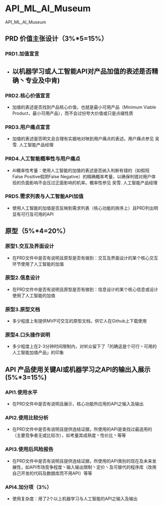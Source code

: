 # API_ML_AI_Museum
API_ML_AI_Museum


## PRD 价值主张设计（3%*5=15%）

### PRD1.加值宣言
- 以机器学习或人工智能API对产品加值的表述是否精确丶专业及中肯)
  - 

### PRD2.核心价值宣言
- 加值的表述是否找到产品核心价值，也就是最小可用产品（Minimum Viable Product，最小可用产品），而不会过份夸大价值或只是点缀性质

### PRD3.用户痛点宣言
- 加值的表述是否明文且合理有实据地对映到用户痛点的表述。用户痛点参见 吴雪. 人工智能产品经理

### PRD4.人工智能概率性与用户痛点
- AI概率性考量：使用人工智能的加值的表述是否纳入判断有错的（如假阳False Positive假阴False Negative）的精确概率考量，以确保判错对用户体验的负面影响不会压过正面影响的机率。概率性参见 吴雪. 人工智能产品经理

### PRD5.需求列表与人工智能API加值
- 使用人工智能的加值是否反映到需求列表（核心功能的排序上）且PRD列出明显有可行及可用的API


## 原型（5%*4=20%）

### 原型1.交互及界面设计
- 在PRD文件中是否有说明且原型是否有做到：交互及界面设计的某个核心交互环节使用了人工智能的加值

### 原型2.信息设计
- 在PRD文件中是否有说明且原型是否有做到：信息设计的某个核心信息或设计使用了人工智能的加值

### 原型3.原型文档
- 多少程度上有提供MVP可交互的原型文档，供它人在Github上下载使用

### 原型4.口头操作说明
- 多少程度上在2-3分钟时间限制内，对听众留下了「的确这是个可行丶可用的人工智能加值产品」的印象

## API 产品使用关键AI或机器学习之API的输出入展示 (5%*3=15%)

### API1.使用水平
- 在PRD文件中是否有说明且展示，核心功能所应用的API之输入及输出

### API2.使用比较分析
- 在PRD文件中是否有说明且提供连结证据，所使用的API是查找过最适用的（主要竞争者无或比较次），如考量其成熟度丶性价比丶等等

### API3.使用后风险报告
- 在PRD文件中是否有说明且提供连结证据，所使用的API类别的现在及未来发展性，如API市场竞争程度丶输入输出限制丶定价丶及可替代的程序库（改用自己开发的代码及数据库而不用API）等等

### API4.加分项（3%）
- 使用复杂度：用了2个以上机器学习与人工智能的API之输入及输出


